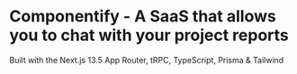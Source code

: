 # Componentify - A SaaS that allows you to chat with your project reports

Built with the Next.js 13.5 App Router, tRPC, TypeScript, Prisma & Tailwind
